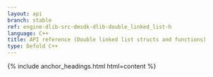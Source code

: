```yaml
---
layout: api
branch: stable
ref: engine-dlib-src-dmsdk-dlib-double_linked_list-h
language: C++
title: API reference (Double linked list structs and functions)
type: Defold C++
---
```

{% include anchor_headings.html html=content %}